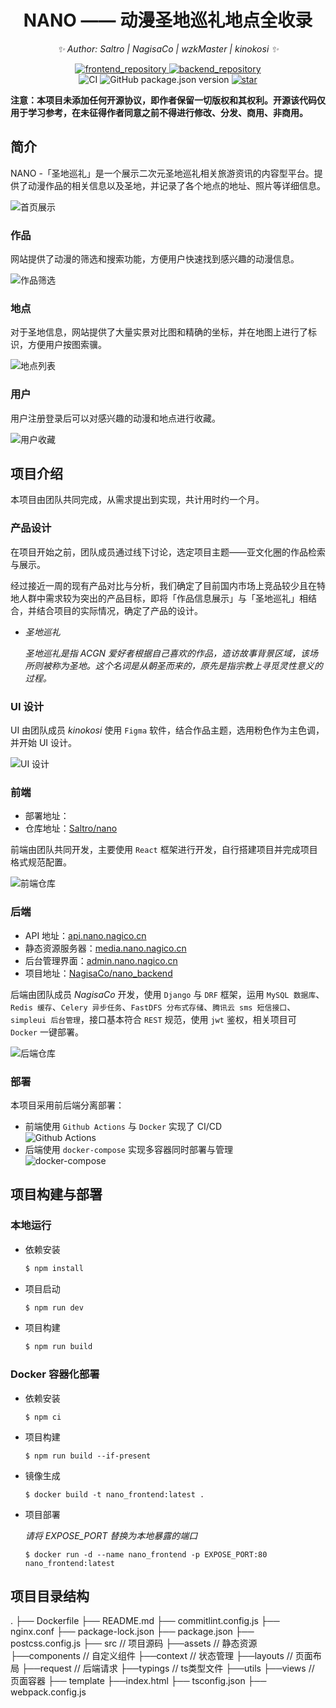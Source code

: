 <div align="center">

# NANO —— 动漫圣地巡礼地点全收录

<!-- markdownlint-disable-next-line MD036 -->
_✨ Author: Saltro | NagisaCo | wzkMaster | kinokosi ✨_
</div>

<p align="center">
  <a href="https://github.com/Saltro/nano">
    <img src="https://img.shields.io/badge/Github-nano-brightgreen?logo=github" alt="frontend_repository">
  </a>
  <a href="https://github.com/NagisaCo/nano_backend">
    <img src="https://img.shields.io/badge/Github-nano_backend-brightgreen?logo=github" alt="backend_repository">
  </a>
  <br />
  <img src="https://img.shields.io/github/workflow/status/Saltro/nano/Nano-frontend%20CI" alt="CI">
  <img alt="GitHub package.json version" src="https://img.shields.io/github/package-json/v/Saltro/nano">
  <a href="stargazers">
    <img src="https://img.shields.io/github/stars/NagisaCo/nano_backend?color=yellow&label=Github%20Stars" alt="star">
  </a>
</p>
<!-- markdownlint-enable MD033 -->

**注意：本项目未添加任何开源协议，即作者保留一切版权和其权利。开源该代码仅用于学习参考，在未征得作者同意之前不得进行修改、分发、商用、非商用。**

## 简介

NANO -「圣地巡礼」是一个展示二次元圣地巡礼相关旅游资讯的内容型平台。提供了动漫作品的相关信息以及圣地，并记录了各个地点的地址、照片等详细信息。

![首页展示](https://s4.ax1x.com/2021/12/25/Td8KjP.png)

### 作品

网站提供了动漫的筛选和搜索功能，方便用户快速找到感兴趣的动漫信息。

![作品筛选](https://s4.ax1x.com/2021/12/26/TdGNIe.png)

### 地点

对于圣地信息，网站提供了大量实景对比图和精确的坐标，并在地图上进行了标识，方便用户按图索骥。

![地点列表](https://s4.ax1x.com/2021/12/26/TdGtaD.png)

### 用户

用户注册登录后可以对感兴趣的动漫和地点进行收藏。

![用户收藏](https://s4.ax1x.com/2021/12/26/TdGYVO.md.png)

## 项目介绍

本项目由团队共同完成，从需求提出到实现，共计用时约一个月。

### 产品设计

在项目开始之前，团队成员通过线下讨论，选定项目主题——亚文化圈的作品检索与展示。

经过接近一周的现有产品对比与分析，我们确定了目前国内市场上竞品较少且在特地人群中需求较为突出的产品目标，即将「作品信息展示」与「圣地巡礼」相结合，并结合项目的实际情况，确定了产品的设计。

- *圣地巡礼*

  *圣地巡礼是指 ACGN 爱好者根据自己喜欢的作品，造访故事背景区域，该场所则被称为圣地。这个名词是从朝圣而来的，原先是指宗教上寻觅灵性意义的过程。*

### UI 设计

UI 由团队成员 *kinokosi* 使用 `Figma` 软件，结合作品主题，选用粉色作为主色调，并开始 UI 设计。

![UI 设计](https://s4.ax1x.com/2021/12/26/TdYzVK.png)

### 前端

- 部署地址：
- 仓库地址：[Saltro/nano](https://github.com/Saltro/nano)

前端由团队共同开发，主要使用 `React` 框架进行开发，自行搭建项目并完成项目格式规范配置。

![前端仓库](https://s4.ax1x.com/2021/12/26/TdYvb6.png)

### 后端

- API 地址：[api.nano.nagico.cn](https://api.nano.nagico.cn)
- 静态资源服务器：[media.nano.nagico.cn](https://media.nano.nagico.cn)
- 后台管理界面：[admin.nano.nagico.cn](https://api.nano.nagico.cn/admin)
- 项目地址：[NagisaCo/nano_backend](https://github.com/NagisaCo/nano_backend)

后端由团队成员 *NagisaCo* 开发，使用 `Django` 与 `DRF` 框架，运用 `MySQL 数据库`、`Redis 缓存`、`Celery 异步任务`、`FastDFS 分布式存储`、`腾讯云 sms 短信接口`、`simpleui 后台管理`，接口基本符合 `REST` 规范，使用 `jwt` 鉴权，相关项目可 `Docker` 一键部署。

![后端仓库](https://s4.ax1x.com/2021/12/26/TdYjDx.png)

### 部署

本项目采用前后端分离部署：

- 前端使用 `Github Actions` 与 `Docker` 实现了 CI/CD  
  ![Github Actions](https://s4.ax1x.com/2021/12/26/TdtAKI.png)
- 后端使用 `docker-compose` 实现多容器同时部署与管理  
  ![docker-compose](https://s4.ax1x.com/2021/12/26/TdtErt.png)

## 项目构建与部署

### 本地运行

- 依赖安装

  ```bash
  $ npm install
  ```

- 项目启动
  
  ```bash
  $ npm run dev
  ```

- 项目构建

    ```bash
    $ npm run build
    ```

### Docker 容器化部署

- 依赖安装

  ```shell
  $ npm ci
  ```

- 项目构建

  ```shell
  $ npm run build --if-present
  ```

- 镜像生成

  ```shell
  $ docker build -t nano_frontend:latest .
  ```

- 项目部署

  *请将 EXPOSE_PORT 替换为本地暴露的端口*

  ```shell
  $ docker run -d --name nano_frontend -p EXPOSE_PORT:80 nano_frontend:latest
  ```

## 项目目录结构

.
├── Dockerfile
├── README.md
├── commitlint.config.js
├── nginx.conf
├── package-lock.json
├── package.json
├── postcss.config.js
├── src  // 项目源码
        ├──assets  // 静态资源
        ├──components  // 自定义组件
        ├──context  // 状态管理
        ├──layouts  // 页面布局
        ├──request  // 后端请求
        ├──typings  // ts类型文件
        ├──utils
        ├──views  // 页面容器
├── template 
        ├──index.html
├── tsconfig.json
├── webpack.config.js


